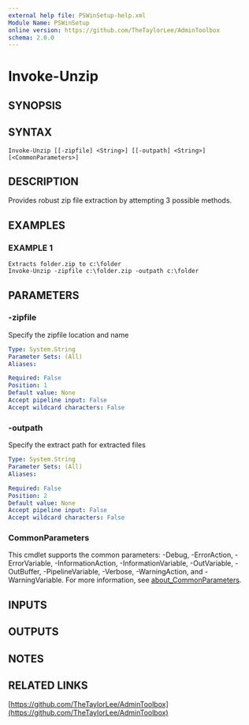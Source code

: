 ```yaml
---
external help file: PSWinSetup-help.xml
Module Name: PSWinSetup
online version: https://github.com/TheTaylorLee/AdminToolbox
schema: 2.0.0
---
```


# Invoke-Unzip

## SYNOPSIS

## SYNTAX

```
Invoke-Unzip [[-zipfile] <String>] [[-outpath] <String>] [<CommonParameters>]
```

## DESCRIPTION
Provides robust zip file extraction by attempting 3 possible methods.

## EXAMPLES

### EXAMPLE 1
```
Extracts folder.zip to c:\folder
Invoke-Unzip -zipfile c:\folder.zip -outpath c:\folder
```

## PARAMETERS

### -zipfile
Specify the zipfile location and name

```yaml
Type: System.String
Parameter Sets: (All)
Aliases:

Required: False
Position: 1
Default value: None
Accept pipeline input: False
Accept wildcard characters: False
```

### -outpath
Specify the extract path for extracted files

```yaml
Type: System.String
Parameter Sets: (All)
Aliases:

Required: False
Position: 2
Default value: None
Accept pipeline input: False
Accept wildcard characters: False
```

### CommonParameters
This cmdlet supports the common parameters: -Debug, -ErrorAction, -ErrorVariable, -InformationAction, -InformationVariable, -OutVariable, -OutBuffer, -PipelineVariable, -Verbose, -WarningAction, and -WarningVariable. For more information, see [about_CommonParameters](http://go.microsoft.com/fwlink/?LinkID=113216).

## INPUTS

## OUTPUTS

## NOTES

## RELATED LINKS

[https://github.com/TheTaylorLee/AdminToolbox](https://github.com/TheTaylorLee/AdminToolbox)

